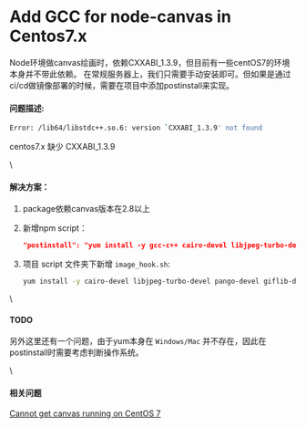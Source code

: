 # Add GCC for node-canvas in Centos7.x

Node环境做canvas绘画时，依赖CXXABI\_1.3.9，但目前有一些centOS7的环境本身并不带此依赖。 在常规服务器上，我们只需要手动安装即可。但如果是通过ci/cd做镜像部署的时候，需要在项目中添加postinstall来实现。

#### 问题描述: <a href="#wen-ti-miao-shu" id="wen-ti-miao-shu"></a>

```bash
Error: /lib64/libstdc++.so.6: version `CXXABI_1.3.9' not found
```

centos7.x 缺少 CXXABI\_1.3.9

\


#### 解决方案： <a href="#jie-jue-fang-an" id="jie-jue-fang-an"></a>

1. package依赖canvas版本在2.8以上
2.  新增npm script：

    ```json
    "postinstall": "yum install -y gcc-c++ cairo-devel libjpeg-turbo-devel pango-devel giflib-devel librsvg2-devel build && npm rebuild canvas --build-from-source"
    ```
3.  项目 script 文件夹下新增 `image_hook.sh`:

    ```bash
    yum install -y cairo-devel libjpeg-turbo-devel pango-devel giflib-devel librsvg2-devel
    ```

\


#### TODO <a href="#todo" id="todo"></a>

另外这里还有一个问题，由于yum本身在 `Windows/Mac` 并不存在，因此在postinstall时需要考虑判断操作系统。

\


#### 相关问题 <a href="#xiang-guan-wen-ti" id="xiang-guan-wen-ti"></a>

[Cannot get canvas running on CentOS 7](https://github.com/Automattic/node-canvas/issues/1796)
